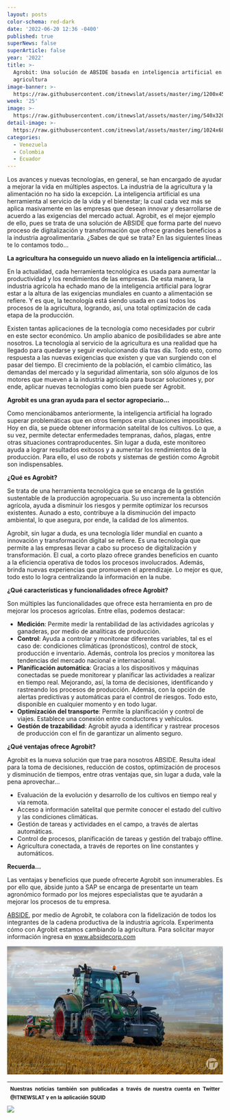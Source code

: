 ```yaml
---
layout: posts
color-schema: red-dark
date: '2022-06-20 12:36 -0400'
published: true
superNews: false
superArticle: false
year: '2022'
title: >-
  Agrobit: Una solución de ABSIDE basada en inteligencia artificial en pro de la
  agricultura
image-banner: >-
  https://raw.githubusercontent.com/itnewslat/assets/master/img/1200x450/Abside-Articulo-Junio.jpg
week: '25'
image: >-
  https://raw.githubusercontent.com/itnewslat/assets/master/img/540x320/Agricultura-IA-p.jpg
detail-image: >-
  https://raw.githubusercontent.com/itnewslat/assets/master/img/1024x680/Agricultura-IA-g.jpg
categories:
  - Venezuela
  - Colombia
  - Ecuador
---
```


Los avances y nuevas tecnologías, en general, se han encargado de ayudar a mejorar la vida en múltiples aspectos. La industria de la agricultura y la alimentación no ha sido la excepción. La inteligencia artificial es una herramienta al servicio de la vida y el bienestar; la cual cada vez más se aplica masivamente en las empresas que desean innovar y desarrollarse de acuerdo a las exigencias del mercado actual. Agrobit, es el mejor ejemplo de ello, pues se trata de una solución de ABSIDE que forma parte del nuevo proceso de digitalización y transformación que ofrece grandes beneficios a la industria agroalimentaria. ¿Sabes de qué se trata? En las siguientes líneas te lo contamos todo…

**La agricultura ha conseguido un nuevo aliado en la inteligencia artificial…**

En la actualidad, cada herramienta tecnológica es usada para aumentar la productividad y los rendimientos de las empresas. De esta manera, la industria agrícola ha echado mano de la inteligencia artificial para lograr estar a la altura de las exigencias mundiales en cuanto a alimentación se refiere. Y es que, la tecnología está siendo usada en casi todos los procesos de la agricultura, logrando, así, una total optimización de cada etapa de la producción. 

Existen tantas aplicaciones de la tecnología como necesidades por cubrir en este sector económico. Un amplio abanico de posibilidades se abre ante nosotros. La tecnología al servicio de la agricultura es una realidad que ha llegado para quedarse y seguir evolucionando día tras día. Todo esto, como respuesta a las nuevas exigencias que existen y que van surgiendo con el pasar del tiempo. El crecimiento de la población, el cambio climático, las demandas del mercado y la seguridad alimentaria, son sólo algunos de los motores que mueven a la industria agrícola para buscar soluciones y, por ende, aplicar nuevas tecnologías como bien puede ser Agrobit.

**Agrobit es una gran ayuda para el sector agropeciario…**

Como mencionábamos anteriormente, la inteligencia artificial ha logrado superar problemáticas que en otros tiempos eran situaciones imposibles. Hoy en día, se puede obtener información satelital de los cultivos. Lo que, a su vez, permite detectar enfermedades tempranas, daños, plagas, entre otras situaciones contraproducentes. Sin lugar a duda, este monitoreo ayuda a lograr resultados exitosos y a aumentar los rendimientos de la producción. Para ello, el uso de robots y sistemas de gestión como Agrobit son indispensables. 

**¿Qué es Agrobit?**

Se trata de una herramienta tecnológica que se encarga de la gestión sustentable de la producción agropecuaria. Su uso incrementa la obtención agrícola, ayuda a disminuir los riesgos y permite optimizar los recursos existentes. Aunado a esto, contribuye a la disminución del impacto ambiental, lo que asegura, por ende, la calidad de los alimentos. 

Agrobit, sin lugar a duda, es una tecnología líder mundial en cuanto a innovación y transformación digital se refiere. Es una tecnología que permite a las empresas llevar a cabo su proceso de digitalización y transformación. El cual, a corto plazo ofrece grandes beneficios en cuanto a la eficiencia operativa de todos los procesos involucrados. Además, brinda nuevas experiencias que promueven el aprendizaje. Lo mejor es que, todo esto lo logra centralizando la información en la nube. 

**¿Qué características y funcionalidades ofrece Agrobit?**

Son múltiples las funcionalidades que ofrece esta herramienta en pro de mejorar los procesos agrícolas. Entre ellas, podemos destacar:

- **Medición**: Permite medir la rentabilidad de las actividades agrícolas y ganaderas, por medio de analíticas de producción. 
- **Control**: Ayuda a controlar y monitorear diferentes variables, tal es el caso de: condiciones climáticas (pronósticos), control de stock, producción e inventario. Además, controla los precios y monitorea las tendencias del mercado nacional e internacional. 
- **Planificación automática**: Gracias a los dispositivos y máquinas conectadas se puede monitorear y planificar las actividades a realizar en tiempo real. Mejorando, así, la toma de decisiones, identificando y rastreando los procesos de producción. Además, con la opción de alertas predictivas y automáticas para el control de riesgos. Todo esto, disponible en cualquier momento y en todo lugar. 
- **Optimización del transporte**: Permite la planificación y control de viajes. Establece una conexión entre conductores y vehículos. 
- **Gestión de trazabilidad**: Agrobit ayuda a identificar y rastrear procesos  de producción con el fin de garantizar un alimento seguro. 

**¿Qué ventajas ofrece Agrobit?**

Agrobit es la nueva solución que trae para nosotros ABSIDE. Resulta ideal para la toma de decisiones, reducción de costos, optimización de procesos y disminución de tiempos, entre otras ventajas que, sin lugar a duda, vale la pena aprovechar…

- Evaluación de la evolución y desarrollo de los cultivos en tiempo real y vía remota. 
- Acceso a información satelital que permite conocer el estado del cultivo y las condiciones climáticas. 
- Gestión de tareas y actividades en el campo, a través de alertas automáticas. 
- Control de procesos, planificación de tareas y gestión del trabajo offline. 
- Agricultura conectada, a través de reportes on line constantes y automáticos.

**Recuerda…**

Las ventajas y beneficios que puede ofrecerte Agrobit son innumerables. Es por ello que, ábside junto a SAP se encarga de presentarte un team agronómico formado por los mejores especialistas  que te ayudarán a mejorar los procesos de tu empresa. 

[ABSIDE](https://www.absidecorp.com/), por medio de Agrobit, te colabora con la fidelización de todos los integrantes de la cadena productiva de la industria agrícola. Experimenta cómo con Agrobit estamos cambiando la agricultura. Para solicitar mayor información ingresa en www.absidecorp.com

![](https://raw.githubusercontent.com/itnewslat/assets/master/img/540x320/Agricultura-IA-p.jpg)

<table style="height: 42px;" width="569">
<tbody>
<tr>
<td style="text-align: justify;"><sub><strong>Nuestras noticias también son publicadas a través de nuestra cuenta en Twitter <a href="https://twitter.com/itnewslat?lang=es">@ITNEWSLAT</a> y en la aplicación <a href="https://squidapp.co/en/">SQUID</a></strong></sub></td>
</tr>
</tbody>
</table>

<img src="https://tracker.metricool.com/c3po.jpg?hash=56f88a41e39ab42c063cc51676587a04"/>
